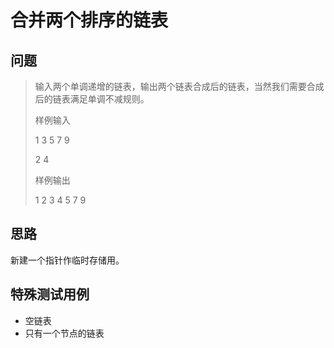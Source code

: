 # 合并两个排序的链表

## 问题

> 输入两个单调递增的链表，输出两个链表合成后的链表，当然我们需要合成后的链表满足单调不减规则。
> 
> 样例输入
> 
> 1 3 5 7 9
> 
> 2 4
> 
> 样例输出
> 
> 1 2 3 4 5 7 9

## 思路

新建一个指针作临时存储用。

## 特殊测试用例

- 空链表
- 只有一个节点的链表
